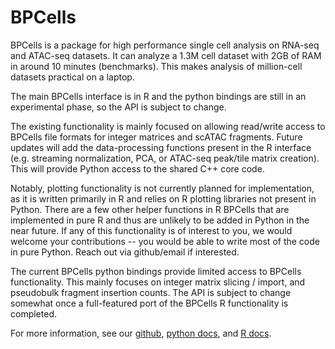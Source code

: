 # BPCells

BPCells is a package for high performance single cell analysis on RNA-seq and ATAC-seq datasets. It can analyze a 1.3M cell dataset with 2GB of RAM in around 10 minutes (benchmarks). This makes analysis of million-cell datasets practical on a laptop.

The main BPCells interface is in R and the python bindings are still in an 
experimental phase, so the API is subject to change.

The existing functionality is mainly focused on allowing read/write access to BPCells
file formats for integer matrices and scATAC fragments. Future updates will add the
data-processing functions present in the R interface (e.g. streaming normalization, PCA,
or ATAC-seq peak/tile matrix creation). This will provide Python access to the shared
C++ core code.

Notably, plotting functionality is not currently planned for implementation, as it is 
written primarily in R and relies on R plotting libraries not present in Python. There
are a few other helper functions in R BPCells that are implemented in pure R and thus
are unlikely to be added in Python in the near future. If any of this functionality
is of interest to you, we would welcome your contributions -- you would be able
to write most of the code in pure Python. Reach out via github/email if interested.

The current BPCells python bindings provide limited access to BPCells functionality. This
mainly focuses on integer matrix slicing / import, and pseudobulk fragment insertion counts.
The API is subject to change somewhat once a full-featured port of the BPCells R 
functionality is completed.

For more information, see our [github](https://github.com/bnprks/BPCells), [python docs](https://bnprks.github.io/BPCells/python), and [R docs](https://bnprks.github.io/BPCells/).
